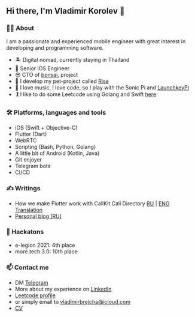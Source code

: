 ## Hi there, I'm Vladimir Korolev 👋

### 🙋‍♂️ About

I am a passionate and experienced mobile engineer with great interest in developing and programming software.

- 🏝 Digital nomad, currently staying in Thailand
- 💎 Senior iOS Engineer
- 😎 CTO of [bonsai.](https://github.com/appbonsai) project
- 🦄 I develop my pet-project called [Rise](https://github.com/VladimirBrejcha/Rise)
- 🦹 I love music, I love code, so I play with the Sonic Pi and [LaunchkeyPi](https://github.com/VladimirBrejcha/LaunchkeyPi)
- 🏌️ I like to do some Leetcode using Golang and Swift [here](https://github.com/VladimirBrejcha/leetcode_solutions)

### 🛠 Platforms, languages and tools
- iOS (Swift + Objective-C)
- Flutter (Dart)
- WebRTC
- Scripting (Bash, Python, Golang)
- A little bit of Android (Kotlin, Java)
- Git enjoyer
- Telegram bots
- CI/CD

### ✍️ Writings
- How we make Flutter work with CallKit Call Directory [RU](https://habr.com/ru/company/Voximplant/blog/553422/) | [ENG Translation](https://dev.to/imaximova/how-we-make-flutter-work-with-callkit-call-directory-5334)
- [Personal blog (RU)](https://blog.vladimirbrejcha.com/)

### 🤺 Hackatons
- e-legion 2021: 4th place
- more.tech 3.0: 10th place

### 📫 Contact me
- DM [Telegram](https://t.me/vladimirbrejcha)
- More about my experience on [LinkedIn](https://www.linkedin.com/in/vladimir-korolev/)
- [Leetcode profile](https://leetcode.com/VladimirBrejcha/)
- or simply email to vladimirbrejcha@icloud.com
- [CV](https://github.com/VladimirBrejcha/CV/blob/main/Resume-Vladimir-Korolev.pdf)
